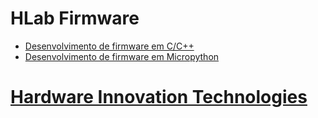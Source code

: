 
# HLab Firmware

- [Desenvolvimento de firmware em C/C++](./c_cpp/)
- [Desenvolvimento de firmware em Micropython](./micropython/)


# [Hardware Innovation Technologies ](http://www.hwit.com.br/)
